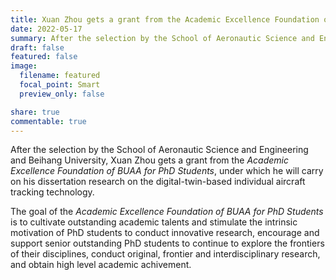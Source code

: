 ```yaml
---
title: Xuan Zhou gets a grant from the Academic Excellence Foundation of BUAA for PhD Students.
date: 2022-05-17
summary: After the selection by the School of Aeronautic Science and Engineering and Beihang University, Xuan Zhou received a grant from the Academic Excellence Foundation of BUAA for PhD Students, under which he will carry on his dissertation research on the digital-twin-based individual aircraft tracking technology.
draft: false
featured: false
image:
  filename: featured
  focal_point: Smart
  preview_only: false

share: true
commentable: true
---
```

After the selection by the School of Aeronautic Science and Engineering and Beihang University, Xuan Zhou gets a grant from the *Academic Excellence Foundation of BUAA for PhD Students*, under which he will carry on his dissertation research on the digital-twin-based individual aircraft tracking technology.

The goal of the *Academic Excellence Foundation of BUAA for PhD Students* is to cultivate outstanding academic talents and stimulate the intrinsic motivation of PhD students to conduct innovative research, encourage and support senior outstanding PhD students to continue to explore the frontiers of their disciplines, conduct original, frontier and interdisciplinary research, and obtain high level academic achivement.

